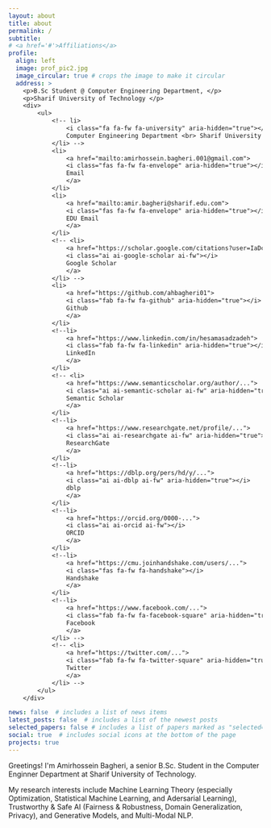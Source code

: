 ```yaml
---
layout: about
title: about
permalink: /
subtitle: 
# <a href='#'>Affiliations</a>
profile:
  align: left
  image: prof_pic2.jpg
  image_circular: true # crops the image to make it circular
  address: >   
    <p>B.Sc Student @ Computer Engineering Department, </p>
    <p>Sharif University of Technology </p> 
    <div>
        <ul>
            <!-- li>
                <i class="fa fa-fw fa-university" aria-hidden="true"></i>
                Computer Engineering Department <br> Sharif University of Technology
            </li> -->
            <li>
                <a href="mailto:amirhossein.bagheri.001@gmail.com">
                <i class="fas fa-fw fa-envelope" aria-hidden="true"></i>
                Email
                </a>
            </li>
            <li>
                <a href="mailto:amir.bagheri@sharif.edu.com">
                <i class="fas fa-fw fa-envelope" aria-hidden="true"></i>
                EDU Email
                </a>
            </li>
            <!-- <li>
                <a href="https://scholar.google.com/citations?user=IaDc0OcAAAAJ">
                <i class="ai ai-google-scholar ai-fw"></i>
                Google Scholar
                </a>
            </li> -->
            <li>
                <a href="https://github.com/ahbagheri01">
                <i class="fab fa-fw fa-github" aria-hidden="true"></i>
                Github
                </a>
            </li>
            <!--li>
                <a href="https://www.linkedin.com/in/hesamasadzadeh">
                <i class="fab fa-fw fa-linkedin" aria-hidden="true"></i>
                LinkedIn
                </a>
            </li>
            <!-- <li>
                <a href="https://www.semanticscholar.org/author/...">
                <i class="ai ai-semantic-scholar ai-fw" aria-hidden="true"></i>
                Semantic Scholar
                </a>
            </li>
            <!--li>
                <a href="https://www.researchgate.net/profile/...">
                <i class="ai ai-researchgate ai-fw" aria-hidden="true"></i>
                ResearchGate
                </a>
            </li>
            <!--li>
                <a href="https://dblp.org/pers/hd/y/...">
                <i class="ai ai-dblp ai-fw" aria-hidden="true"></i>
                dblp
                </a>
            </li>
            <!--li>
                <a href="https://orcid.org/0000-...">
                <i class="ai ai-orcid ai-fw"></i>
                ORCID
                </a>
            </li>
            <!--li>
                <a href="https://cmu.joinhandshake.com/users/...">
                <i class="fas fa-fw fa-handshake"></i>
                Handshake
                </a>
            </li>
            <!--li>
                <a href="https://www.facebook.com/...">
                <i class="fab fa-fw fa-facebook-square" aria-hidden="true"></i>
                Facebook
                </a>
            </li> -->
            <!-- <li>
                <a href="https://twitter.com/...">
                <i class="fab fa-fw fa-twitter-square" aria-hidden="true"></i>
                Twitter
                </a>
            </li> -->
        </ul>
    </div>   

news: false  # includes a list of news items
latest_posts: false  # includes a list of the newest posts
selected_papers: false # includes a list of papers marked as "selected={true}"
social: true  # includes social icons at the bottom of the page
projects: true
--- 
```

Greetings! I'm Amirhossein Bagheri, a senior B.Sc. Student in the Computer Enginner Department at Sharif University of Technology.

My research interests include Machine Learning Theory (especially Optimization, Statistical Machine Learning, and Adersarial Learning), Trustworthy & Safe AI (Fairness & Robustness, Domain Generalization, Privacy), and Generative Models, and Multi-Modal NLP.
